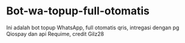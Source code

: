 # Bot-wa-topup-full-otomatis
Ini adalah bot topup WhatsApp, full otomatis qris, intregasi dengan pg Qiospay dan api Requime, credit Gilz28
